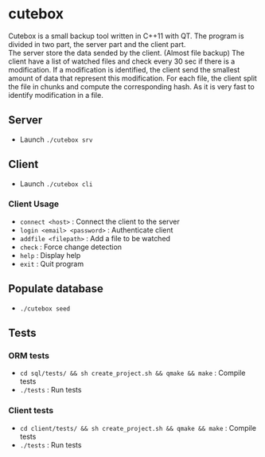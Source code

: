 # cutebox

Cutebox is a small backup tool written in C++11 with QT.
The program is divided in two part, the server part and the client part.  
The server store the data sended by the client. (Almost file backup)
The client have a list of watched files and check every 30 sec if there is a modification.
If a modification is identified, the client send the smallest amount of data that represent this modification.
For each file, the client split the file in chunks and compute the corresponding hash. As it is very fast to identify modification in a file.  

## Server

 - Launch ```./cutebox srv```

## Client

 - Launch ```./cutebox cli```
 
### Client Usage

 - ```connect <host>``` : Connect the client to the server
 - ```login <email> <password>``` : Authenticate client
 - ```addfile <filepath>``` : Add a file to be watched
 - ```check``` : Force change detection
 - ```help``` : Display help
 - ```exit``` : Quit program

## Populate database

 - ```./cutebox seed```

## Tests

### ORM tests 

 - ```cd sql/tests/ && sh create_project.sh && qmake && make``` : Compile tests
 - ```./tests``` : Run tests
 
### Client tests

 - ```cd client/tests/ && sh create_project.sh && qmake && make``` : Compile tests
 - ```./tests``` : Run tests
